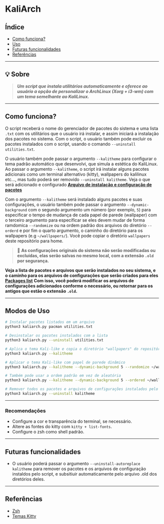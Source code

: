 # KaliArch

## Índice
* [Como funciona?](#como-funciona)
* [Uso](#uso)
* [Futuras funcionalidades](#futuras-funcionalidades)
* [Referências](#referências)

---

## 💡 Sobre
> ***Um script que instala utilitários automaticamente e oferece ao usuário a opção de personalizar o ArchLinux (Xorg + i3-wm) com um tema semelhante ao KaliLinux.***

---

## Como funciona?
O script receberá o nome do gerenciador de pacotes do sistema e uma lista `.txt` com os utilitários que o usuário irá instalar, e assim iniciará a instalação dos pacotes no sistema.
Com o script, o usuário também pode excluir os pacotes instalados com o script, usando o comando `--uninstall utilities.txt`.

O usuário também pode passar o argumento `--kalitheme` para configurar o tema padrão automático que desenvolvi, que simula a estética do KaliLinux. 
Ao passar o argumento `--kalitheme`, o script irá instalar alguns pacotes adicionais como um terminal alternativo (kitty), wallpapers do kalilinux etc..., mas tudo poderá ser removido `--uninstall kalitheme`. Veja o que será adicionado e configurado **[Arquivo de instalação e configuração de pacotes](./kaliarch-theme/packages.json)**

Com o argumento `--kalitheme` será instalado alguns pacotes e suas configurações, o usuário também pode passar o argumento `--dynamic-background` com o segundo argumento um número (por exemplo, `5`) para especificar o tempo de mudança de cada papel de parede (wallpaper) com o terceiro argumento para específicar se eles devem mudar de forma ramdomica `--randomize` ou na ordem padrão dos arquivos do diretório `--orderd` e por fim o quarto argumento, o caminho do diretório para os wallpapers (e.g `~/wallpapers/`).
Você pode copiar o diretório `wallpapers` deste repositório para home.

> 🔴 **As configurações originais do sistema não serão modificadas ou excluídas, elas serão salvas no mesmo local, com a extensão `.old` por segurança.**

**Veja a lista de pacotes e arquivos que serão instalados no seu sistema, e o caminho para os arquivos de configurações que serão criados para eles [Packages list](packages.list)**
**Com isso, você poderá modificar os arquivos de configurações adicionados conforme o necessário, ou retornar para os antigos que estão o extensão `.old`.**

---

## Modos de Uso
```bash
# Instalar pacotes listados em um arquivo
python3 kaliarch.py pacman utilities.txt

# Desinstalar os pacotes instalados com a lista
python3 kaliarch.py --uninstall utilities.txt

# Aplica o tema Kali-like e copia o diretório "wallpapers" do repositório para a home do usuário, e define um wallpaper do Kalilinux.
python3 kaliarch.py --kalitheme

# Aplicar o tema Kali-like com papel de parede dinâmico
python3 kaliarch.py --kalitheme --dynamic-background 5 --randomize ~/wallpapers/

# Também pode usar a ordem padrão em vez de aleatória
python3 kaliarch.py --kalitheme --dynamic-background 5 --ordered ~/wallpapers/

# Remover todos os pacotes e arquivos de configurações instalados pelo script
python3 kaliarch.py --uninstall kalitheme
```
---

### Recomendações
- Configure a cor e transparência do terminal, se necessário.
- Altere as fontes do kitty com `kitty + list-fonts`.
- Configure o zsh como shell padrão.

---

## Futuras funcionalidades
- O usuário poderá passar o argumento `--uninstall-autoreplace kalitheme` para remover os pacotes e os arquivos de configuração instaldos pelo script, e subsitiuir automaticamente pelo arquivo .old dos diretórios deles.

---

## Referências
- [Zsh](https://github.com/clamy54/kali-like-zsh-theme/blob/main/README.md)
- [Temas Kitty](https://github.com/dexpota/kitty-themes)
